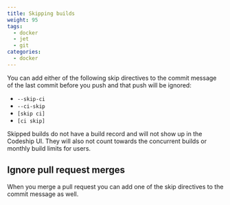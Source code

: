 ```yaml
---
title: Skipping builds
weight: 95
tags:
  - docker
  - jet
  - git
categories:
  - docker
---
```

You can add either of the following skip directives to the commit message of the last commit before you push and that push will be ignored:

* `--skip-ci`
* `--ci-skip`
* `[skip ci]`
* `[ci skip]`

Skipped builds do not have a build record and will not show up in the Codeship UI. They will also not count towards the concurrent builds or monthly build limits for users.

## Ignore pull request merges

When you merge a pull request you can add one of the skip directives to the commit message as well.
